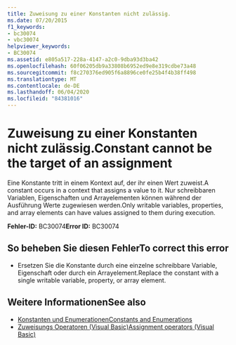 ```yaml
---
title: Zuweisung zu einer Konstanten nicht zulässig.
ms.date: 07/20/2015
f1_keywords:
- bc30074
- vbc30074
helpviewer_keywords:
- BC30074
ms.assetid: e805a517-228a-4147-a2c0-9dba93d3ba42
ms.openlocfilehash: 60f06205db9a33808b6952ed9e8e319cdbe73a48
ms.sourcegitcommit: f8c270376ed905f6a8896ce0fe25b4f4b38ff498
ms.translationtype: MT
ms.contentlocale: de-DE
ms.lasthandoff: 06/04/2020
ms.locfileid: "84381016"
---
```

# <a name="constant-cannot-be-the-target-of-an-assignment"></a><span data-ttu-id="c1625-102">Zuweisung zu einer Konstanten nicht zulässig.</span><span class="sxs-lookup"><span data-stu-id="c1625-102">Constant cannot be the target of an assignment</span></span>
<span data-ttu-id="c1625-103">Eine Konstante tritt in einem Kontext auf, der ihr einen Wert zuweist.</span><span class="sxs-lookup"><span data-stu-id="c1625-103">A constant occurs in a context that assigns a value to it.</span></span> <span data-ttu-id="c1625-104">Nur schreibbaren Variablen, Eigenschaften und Arrayelementen können während der Ausführung Werte zugewiesen werden.</span><span class="sxs-lookup"><span data-stu-id="c1625-104">Only writable variables, properties, and array elements can have values assigned to them during execution.</span></span>  
  
 <span data-ttu-id="c1625-105">**Fehler-ID:** BC30074</span><span class="sxs-lookup"><span data-stu-id="c1625-105">**Error ID:** BC30074</span></span>  
  
## <a name="to-correct-this-error"></a><span data-ttu-id="c1625-106">So beheben Sie diesen Fehler</span><span class="sxs-lookup"><span data-stu-id="c1625-106">To correct this error</span></span>  
  
- <span data-ttu-id="c1625-107">Ersetzen Sie die Konstante durch eine einzelne schreibbare Variable, Eigenschaft oder durch ein Arrayelement.</span><span class="sxs-lookup"><span data-stu-id="c1625-107">Replace the constant with a single writable variable, property, or array element.</span></span>  
  
## <a name="see-also"></a><span data-ttu-id="c1625-108">Weitere Informationen</span><span class="sxs-lookup"><span data-stu-id="c1625-108">See also</span></span>

- [<span data-ttu-id="c1625-109">Konstanten und Enumerationen</span><span class="sxs-lookup"><span data-stu-id="c1625-109">Constants and Enumerations</span></span>](../programming-guide/language-features/constants-enums/index.md)
- [<span data-ttu-id="c1625-110">Zuweisungs Operatoren (Visual Basic)</span><span class="sxs-lookup"><span data-stu-id="c1625-110">Assignment operators (Visual Basic)</span></span>](../language-reference/operators/assignment-operators.md)
